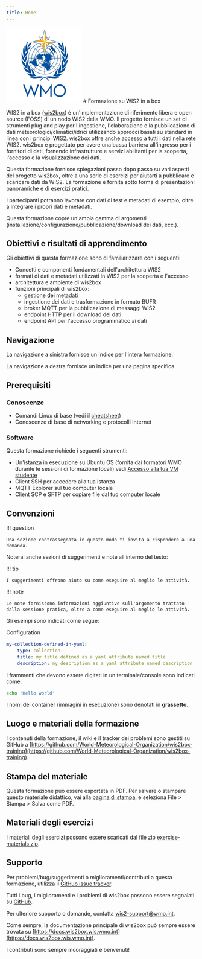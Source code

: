 ```yaml
---
title: Home
---
```


<img alt="Logo WMO" src="assets/img/wmo-logo.png" width="200">
# Formazione su WIS2 in a box

WIS2 in a box ([wis2box](https://docs.wis2box.wis.wmo.int)) è un'implementazione di riferimento libera e open source (FOSS) di un nodo WIS2 della WMO. Il progetto fornisce un set di strumenti plug and play per l'ingestione, l'elaborazione e la pubblicazione di dati meteorologici/climatici/idrici utilizzando approcci basati su standard in linea con i principi WIS2. wis2box offre anche accesso a tutti i dati nella rete WIS2. wis2box è progettato per avere una bassa barriera all'ingresso per i fornitori di dati, fornendo infrastrutture e servizi abilitanti per la scoperta, l'accesso e la visualizzazione dei dati.

Questa formazione fornisce spiegazioni passo dopo passo su vari aspetti del progetto wis2box, oltre a una serie di esercizi per aiutarti a pubblicare e scaricare dati da WIS2. La formazione è fornita sotto forma di presentazioni panoramiche e di esercizi pratici.

I partecipanti potranno lavorare con dati di test e metadati di esempio, oltre a integrare i propri dati e metadati.

Questa formazione copre un'ampia gamma di argomenti (installazione/configurazione/pubblicazione/download dei dati, ecc.).

## Obiettivi e risultati di apprendimento

Gli obiettivi di questa formazione sono di familiarizzare con i seguenti:

- Concetti e componenti fondamentali dell'architettura WIS2
- formati di dati e metadati utilizzati in WIS2 per la scoperta e l'accesso
- architettura e ambiente di wis2box
- funzioni principali di wis2box:
    - gestione dei metadati
    - ingestione dei dati e trasformazione in formato BUFR
    - broker MQTT per la pubblicazione di messaggi WIS2
    - endpoint HTTP per il download dei dati
    - endpoint API per l'accesso programmatico ai dati

## Navigazione

La navigazione a sinistra fornisce un indice per l'intera formazione.

La navigazione a destra fornisce un indice per una pagina specifica.

## Prerequisiti

### Conoscenze

- Comandi Linux di base (vedi il [cheatsheet](cheatsheets/linux.md))
- Conoscenze di base di networking e protocolli Internet

### Software

Questa formazione richiede i seguenti strumenti:

- Un'istanza in esecuzione su Ubuntu OS (fornita dai formatori WMO durante le sessioni di formazione locali) vedi [Accesso alla tua VM studente](practical-sessions/accessing-your-student-vm.md#introduction)
- Client SSH per accedere alla tua istanza
- MQTT Explorer sul tuo computer locale
- Client SCP e SFTP per copiare file dal tuo computer locale

## Convenzioni

!!! question

    Una sezione contrassegnata in questo modo ti invita a rispondere a una domanda.

Noterai anche sezioni di suggerimenti e note all'interno del testo:

!!! tip

    I suggerimenti offrono aiuto su come eseguire al meglio le attività.

!!! note

    Le note forniscono informazioni aggiuntive sull'argomento trattato dalla sessione pratica, oltre a come eseguire al meglio le attività.

Gli esempi sono indicati come segue:

Configuration
``` {.yaml linenums="1"}
my-collection-defined-in-yaml:
    type: collection
    title: my title defined as a yaml attribute named title
    description: my description as a yaml attribute named description
```

I frammenti che devono essere digitati in un terminale/console sono indicati come:

```bash
echo 'Hello world'
```

I nomi dei container (immagini in esecuzione) sono denotati in **grassetto**.

## Luogo e materiali della formazione

I contenuti della formazione, il wiki e il tracker dei problemi sono gestiti su GitHub a [https://github.com/World-Meteorological-Organization/wis2box-training](https://github.com/World-Meteorological-Organization/wis2box-training).

## Stampa del materiale

Questa formazione può essere esportata in PDF. Per salvare o stampare questo materiale didattico, vai alla [pagina di stampa](print_page), e seleziona
File > Stampa > Salva come PDF.

## Materiali degli esercizi

I materiali degli esercizi possono essere scaricati dal file zip [exercise-materials.zip](/exercise-materials.zip).

## Supporto

Per problemi/bug/suggerimenti o miglioramenti/contributi a questa formazione, utilizza il [GitHub issue tracker](https://github.com/World-Meteorological-Organization/wis2box-training/issues).

Tutti i bug, i miglioramenti e i problemi di wis2box possono essere segnalati su [GitHub](https://github.com/World-Meteorological-Organization/wis2box/issues).

Per ulteriore supporto o domande, contatta wis2-support@wmo.int.

Come sempre, la documentazione principale di wis2box può sempre essere trovata su [https://docs.wis2box.wis.wmo.int](https://docs.wis2box.wis.wmo.int).

I contributi sono sempre incoraggiati e benvenuti!